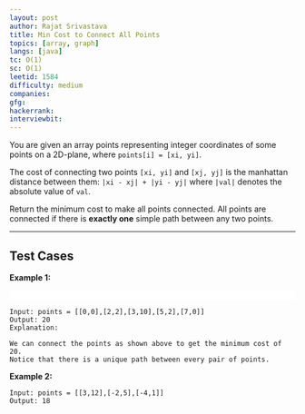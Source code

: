 ```yaml
---
layout: post
author: Rajat Srivastava
title: Min Cost to Connect All Points
topics: [array, graph]
langs: [java]
tc: O(1)
sc: O(1)
leetid: 1584
difficulty: medium
companies: 
gfg: 
hackerrank: 
interviewbit: 
---
```


You are given an array points representing integer coordinates of some points on a 2D-plane, where `points[i] = [xi, yi]`.

The cost of connecting two points `[xi, yi]` and `[xj, yj]` is the manhattan distance between them: 
```|xi - xj| + |yi - yj|```
where `|val|` denotes the absolute value of `val`.

Return the minimum cost to make all points connected. All points are connected if there is **exactly one** simple path between any two points.

---

## Test Cases

**Example 1:** 

<div style="background-color: white; width: auto">
    <img src="{{ site.github.url }}/assets/img/code/min-cost.png" alt="">
    <img src="{{ site.github.url }}/assets/img/code/min-cost2.png" alt="">
</div>

```
Input: points = [[0,0],[2,2],[3,10],[5,2],[7,0]]
Output: 20
Explanation: 

We can connect the points as shown above to get the minimum cost of 20.
Notice that there is a unique path between every pair of points.
```

**Example 2:** 
```
Input: points = [[3,12],[-2,5],[-4,1]]
Output: 18
```